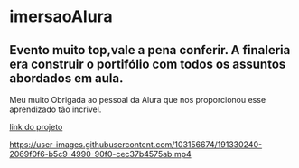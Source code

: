 # imersaoAlura 
## Evento muito top,vale a pena conferir. A finaleria era construir o portifólio com todos os assuntos abordados em aula.
Meu muito Obrigada ao pessoal da Alura que nos proporcionou esse aprendizado tão incrivel.

[link do projeto]()

https://user-images.githubusercontent.com/103156674/191330240-2069f0f6-b5c9-4990-90f0-cec37b4575ab.mp4

